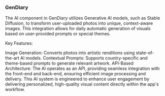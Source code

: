 ### GenDiary
The AI component in GenDiary utilizes Generative AI models, such as Stable Diffusion, to transform user-uploaded photos into unique, context-aware images. This integration allows for daily automatic generation of visuals based on user-provided prompts or special themes.

Key Features:

Image Generation: Converts photos into artistic renditions using state-of-the-art AI models.
Contextual Prompts: Supports country-specific and theme-based prompts to generate relevant artwork.
API-Based Architecture: The AI operates as an API, providing seamless integration with the front-end and back-end, ensuring efficient image processing and delivery.
This AI system is engineered to enhance user engagement by delivering personalized, high-quality visual content directly within the app's workflow.
